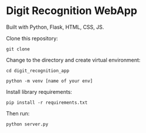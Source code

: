 # Digit Recognition WebApp
Built with Python, Flask, HTML, CSS, JS.

Clone this repository:

`git clone `

Change to the directory and create virtual environment:

`cd digit_recognition_app`

`python -m venv [name of your env]`

Install library requirements:

`pip install -r requirements.txt`

Then run:

`python server.py`
